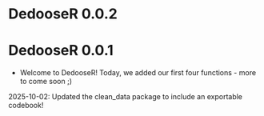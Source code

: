 # DedooseR 0.0.2

# DedooseR 0.0.1

* Welcome to DedooseR! Today, we added our first four functions - more to come soon ;) 

2025-10-02: Updated the clean_data package to include an exportable codebook!
